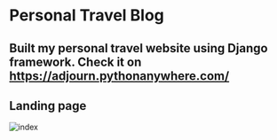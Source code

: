 # Personal Travel Blog
## Built my personal travel website using Django framework. Check it on https://adjourn.pythonanywhere.com/

## Landing page
![index](index.png)

